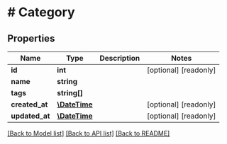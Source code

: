 # # Category

## Properties

Name | Type | Description | Notes
------------ | ------------- | ------------- | -------------
**id** | **int** |  | [optional] [readonly] 
**name** | **string** |  | 
**tags** | **string[]** |  | 
**created_at** | [**\DateTime**](\DateTime.md) |  | [optional] [readonly] 
**updated_at** | [**\DateTime**](\DateTime.md) |  | [optional] [readonly] 

[[Back to Model list]](../../README.md#documentation-for-models) [[Back to API list]](../../README.md#documentation-for-api-endpoints) [[Back to README]](../../README.md)


